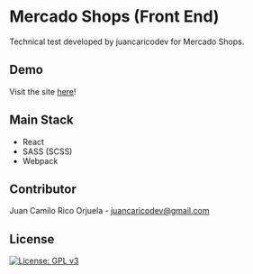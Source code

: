 # Mercado Shops (Front End)
Technical test developed by juancaricodev for Mercado Shops.

## Demo
Visit the site [here](https://mshops-juancaricodev.netlify.app/)!

## Main Stack
* React
* SASS (SCSS)
* Webpack

## Contributor
Juan Camilo Rico Orjuela - <juancaricodev@gmail.com>

## License
[![License: GPL v3](https://img.shields.io/badge/License-GPLv3-blue.svg)](https://github.com/juancaricodev/mshops-front/blob/main/LICENSE)